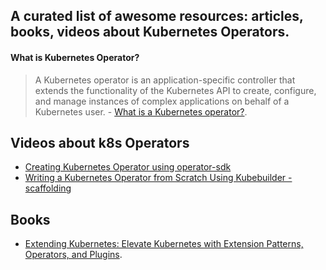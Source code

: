 ## A curated list of awesome resources: articles, books, videos about Kubernetes Operators.

#### What is Kubernetes Operator?
> A Kubernetes operator is an application-specific controller that extends the functionality of the Kubernetes API to create, configure, and manage instances of complex applications on behalf of a Kubernetes user. - [What is a Kubernetes operator?](https://www.redhat.com/en/topics/containers/what-is-a-kubernetes-operator#:~:text=A%20Kubernetes%20operator%20is%20an,behalf%20of%20a%20Kubernetes%20user).

## Videos about k8s Operators
* [Creating Kubernetes Operator using operator-sdk](https://www.youtube.com/watch?v=FHjLL5e7h00)
* [Writing a Kubernetes Operator from Scratch Using Kubebuilder - scaffolding](https://www.youtube.com/watch?v=LLVoyXjYlYM)

## Books

* [Extending Kubernetes: Elevate Kubernetes with Extension Patterns, Operators, and Plugins](https://www.amazon.com/Extending-Kubernetes-Extension-Patterns-Operators/dp/1484270940).